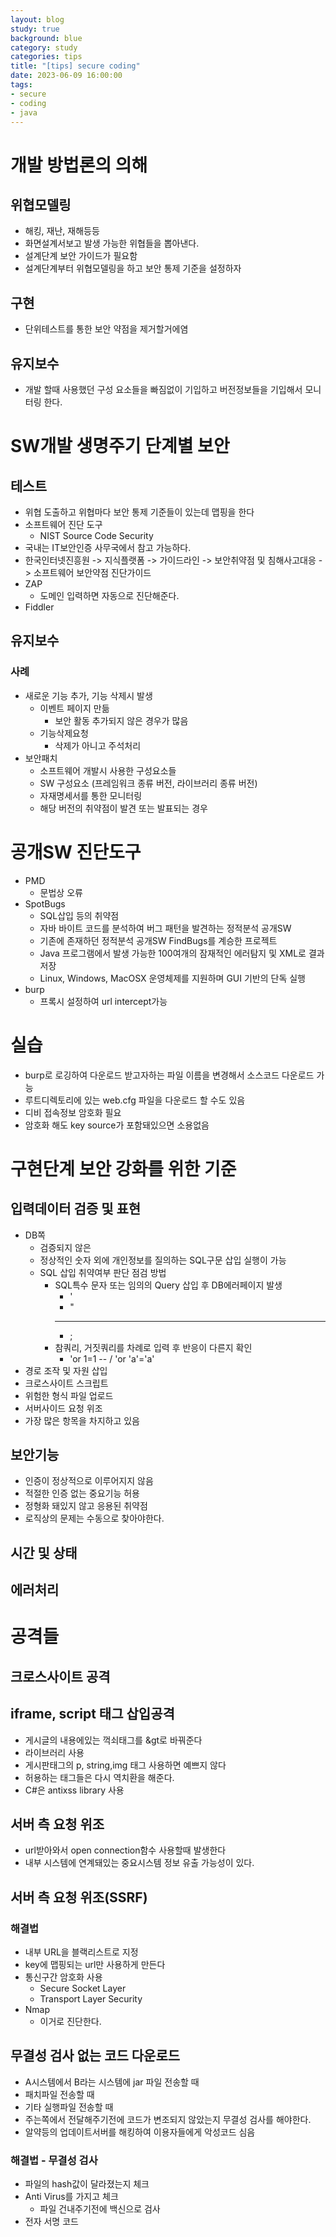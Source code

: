 ```yaml
---
layout: blog
study: true
background: blue
category: study
categories: tips
title: "[tips] secure coding"
date: 2023-06-09 16:00:00
tags: 
- secure
- coding
- java
---
```


# 개발 방법론의 의해

## 위협모델링
- 해킹, 재난, 재해등등
- 화면설계서보고 발생 가능한 위협들을 뽑아낸다.
- 설계단계 보안 가이드가 필요함
- 설계단계부터 위협모델링을 하고 보안 통제 기준을 설정하자

## 구현
- 단위테스트를 통한 보안 약점을 제거할거에염

## 유지보수
- 개발 할때 사용했던 구성 요소들을 빠짐없이 기입하고 버전정보들을 기입해서 모니터링 한다.

# SW개발 생명주기 단계별 보안

## 테스트
- 위협 도출하고 위협마다 보안 통제 기준들이 있는데 맵핑을 한다 
- 소프트웨어 진단 도구 
  - NIST Source Code Security
- 국내는 IT보안인증 사무국에서 참고 가능하다.
- 한국인터넷진흥원 -> 지식플랫폼 -> 가이드라인 -> 보안취약점 및 침해사고대응 -> 소프트웨어 보안약점 진단가이드
- ZAP 
  - 도메인 입력하면 자동으로 진단해준다.
- Fiddler

## 유지보수
### 사례
- 새로운 기능 추가, 기능 삭제시 발생
  - 이벤트 페이지 만듦 
    - 보안 활동 추가되지 않은 경우가 많음
  - 기능삭제요청
    - 삭제가 아니고 주석처리
- 보안패치
  - 소프트웨어 개발시 사용한 구성요소들
  - SW 구성요소 (프레임워크 종류 버전, 라이브러리 종류 버전)
  - 자재명세서를 통한 모니터링
  - 해당 버전의 취약점이 발견 또는 발표되는 경우

# 공개SW 진단도구
- PMD
  - 문법상 오류
- SpotBugs
  - SQL삽입 등의 취약점
  - 자바 바이트 코드를 분석하여 버그 패턴을 발견하는 정적분석 공개SW 
  - 기존에 존재하던 정적분석 공개SW FindBugs를 계승한 프로젝트 
  - Java 프로그램에서 발생 가능한 100여개의 잠재적인 에러탐지 및 XML로 결과 저장 
  - Linux, Windows, MacOSX 운영체제를 지원하며 GUI 기반의 단독 실행
- burp
  - 프록시 설정하여 url intercept가능

# 실습
- burp로 로깅하여 다운로드 받고자하는 파일 이름을 변경해서 소스코드 다운로드 가능
- 루트디렉토리에 있는 web.cfg 파일을 다운로드 할 수도 있음
- 디비 접속정보 암호화 필요
- 암호화 해도 key source가 포함돼있으면 소용없음

# 구현단계 보안 강화를 위한 기준
## 입력데이터 검증 및 표현
- DB쪽 
  - 검증되지 않은 
  - 정상적인 숫자 외에 개인정보를 질의하는 SQL구문 삽입 실행이 가능
  - SQL 삽입 취약여부 판단 점검 방법
    - SQL특수 문자 또는 임의의 Query 삽입 후 DB에러페이지 발생
      - '
      - "
      - --
      - ;
    - 참쿼리, 거짓쿼리를 차례로 입력 후 반응이 다른지 확인
      - 'or 1=1 -- / 'or 'a'='a'
- 경로 조작 및 자원 삽입
- 크로스사이트 스크립트
- 위험한 형식 파일 업로드
- 서버사이드 요청 위조
- 가장 많은 항목을 차지하고 있음

## 보안기능
- 인증이 정상적으로 이루어지지 않음
- 적절한 인증 없는 중요기능 허용
- 정형화 돼있지 않고 응용된 취약점
- 로직상의 문제는 수동으로 찾아야한다.

## 시간 및 상태
## 에러처리


# 공격들
## 크로스사이트 공격
## iframe, script 태그 삽입공격
- 게시글의 내용에있는 꺽쇠태그를 &gt로 바꿔준다
- 라이브러리 사용
- 게시판태그의 p, string,img 태그 사용하면 예쁘지 않다
- 허용하는 태그들은 다시 역치환을 해준다.
- C#은 antixss library 사용

## 서버 측 요청 위조
- url받아와서 open connection함수 사용할때 발생한다
- 내부 시스템에 연계돼있는 중요시스템 정보 유출 가능성이 있다.

## 서버 측 요청 위조(SSRF)
### 해결법
- 내부 URL을 블랙리스트로 지정
- key에 맵핑되는 url만 사용하게 만든다
- 통신구간 암호화 사용
  - Secure Socket Layer
  - Transport Layer Security
- Nmap
  - 이거로 진단한다.

## 무결성 검사 없는 코드 다운로드
- A시스템에서 B라는 시스템에 jar 파일 전송할 때
- 패치파일 전송할 때
- 기타 실행파일 전송할 때
- 주는쪽에서 전달해주기전에 코드가 변조되지 않았는지 무결성 검사를 해야한다.
- 알약등의 업데이트서버를 해킹하여 이용자들에게 악성코드 심음
### 해결법 - 무결성 검사
- 파일의 hash값이 달라졌는지 체크
- Anti Virus를 가지고 체크
  - 파일 건내주기전에 백신으로 검사
- 전자 서명 코드